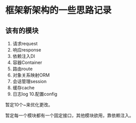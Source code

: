 框架新架构的一些思路记录
====================

## 该有的模块
1. 请求request
2. 响应response
3. 依赖注入DI
4. 容器Container
5. 路由route
6. 对象关系映射ORM
7. 会话管理session
8. 缓存cache
9. 日志log
10.配置config

暂定10个~来优化更改。

暂定每一个模块都有一个固定接口，其他模块欲用，靠依赖注入。